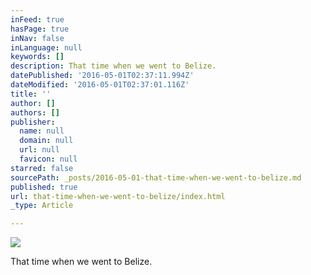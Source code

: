 ```yaml
---
inFeed: true
hasPage: true
inNav: false
inLanguage: null
keywords: []
description: That time when we went to Belize.
datePublished: '2016-05-01T02:37:11.994Z'
dateModified: '2016-05-01T02:37:01.116Z'
title: ''
author: []
authors: []
publisher:
  name: null
  domain: null
  url: null
  favicon: null
starred: false
sourcePath: _posts/2016-05-01-that-time-when-we-went-to-belize.md
published: true
url: that-time-when-we-went-to-belize/index.html
_type: Article

---
```

![](https://the-grid-user-content.s3-us-west-2.amazonaws.com/02ec4748-f17b-4364-b223-38d1af75a5e7.jpg)

That time when we went to Belize.